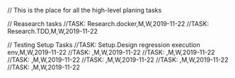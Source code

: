 // This is the place for all the high-level planing tasks

// Reasearch tasks
//TASK: Research.docker,M,W,2019-11-22
//TASK: Research.TDD,M,W,2019-11-22


//  Testing Setup Tasks
//TASK: Setup.Design regression execution env,M,W,2019-11-22
//TASK:   ,M,W,2019-11-22
//TASK:   ,M,W,2019-11-22
//TASK:   ,M,W,2019-11-22
//TASK:   ,M,W,2019-11-22
//TASK:   ,M,W,2019-11-22
//TASK:   ,M,W,2019-11-22
